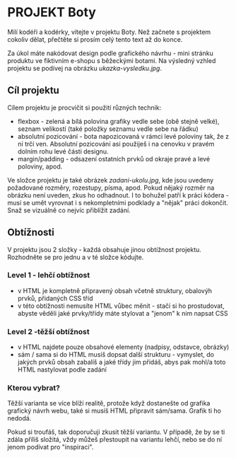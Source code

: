 # PROJEKT Boty

Milí kodéři a kodérky, vítejte v projektu Boty. Než začnete s projektem cokoliv dělat, přečtěte si prosím celý tento text až do konce.

Za úkol máte nakódovat design podle grafického návrhu - mini stránku produktu ve fiktivním e-shopu s běžeckými botami. Na výsledný vzhled projektu se podívej na obrázku *ukazka-vysledku.jpg*.

## Cíl projektu

Cílem projektu je procvičit si použití různých technik:
- flexbox - zelená a bílá polovina grafiky vedle sebe (obě stejně velké), seznam velikostí (také položky seznamu vedle sebe na řádku)
- absolutní pozicování - bota napozicovaná v rámci levé poloviny tak, že z ní trčí ven. Absolutní pozicování asi použiješ i na cenovku v pravém dolním rohu levé části designu.
- margin/padding - odsazení ostatních prvků od okraje pravé a levé poloviny, apod.

Ve složce projektu je také obrázek *zadani-ukolu.jpg*, kde jsou uvedeny požadované rozměry, rozestupy, písma, apod. Pokud nějaký rozměr na obrázku není uveden, zkus ho odhadnout. I to bohužel patří k práci kódera - musí se umět vyrovnat i s nekompletními podklady a "nějak" práci dokončit. Snaž se vizuálně co nejvíc přiblížit zadání.


## Obtížnosti

V projektu jsou 2 složky - každá obsahuje jinou obtížnost projektu. Rozhodněte se pro jednu a v té složce kódujte.

### Level 1 - lehčí obtížnost
- v HTML je kompletně připravený obsah včetně struktury, obalovýh prvků, přidaných CSS tříd
- v této obtížnosti nemusíte HTML vůbec měnit - stačí si ho prostudovat, abyste věděli jaké prvky/třídy máte stylovat a "jenom" k nim napsat CSS

### Level 2 -těžší obtížnost
- v HTML najdete pouze obsahové elementy (nadpisy, odstavce, obrázky)
- sám / sama si do HTML musíš dopsat další strukturu - vymyslet, do jakých prvků obsah zabalíš a jaké třídy jim přidáš, abys pak mohl/a toto HTML nastylovat podle zadání

### Kterou vybrat?

Těžší varianta se více blíží realitě, protože když dostanešte od grafika grafický návrh webu, také si musíš HTML připravit sám/sama. Grafik ti ho nedodá.

Pokud si troufáš, tak doporučuji zkusit těžší variantu. V případě, že by se ti zdála příliš složitá, vždy můžeš přestoupit na variantu lehčí, nebo se do ní jenom podívat pro "inspiraci".


